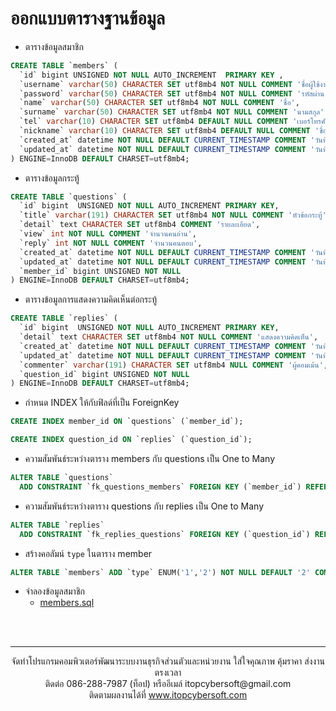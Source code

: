 # ออกแบบตารางฐานข้อมูล

- ตารางข้อมูลสมาชิก
```sql
CREATE TABLE `members` (
  `id` bigint UNSIGNED NOT NULL AUTO_INCREMENT  PRIMARY KEY ,
  `username` varchar(50) CHARACTER SET utf8mb4 NOT NULL COMMENT 'ชื่อผู้ใช้งาน',
  `password` varchar(50) CHARACTER SET utf8mb4 NOT NULL COMMENT 'รหัสผ่าน',
  `name` varchar(50) CHARACTER SET utf8mb4 NOT NULL COMMENT 'ชื่อ',
  `surname` varchar(50) CHARACTER SET utf8mb4 NOT NULL COMMENT 'นามสกุล',
  `tel` varchar(10) CHARACTER SET utf8mb4 DEFAULT NULL COMMENT 'เบอร์โทรศัพท์',
  `nickname` varchar(10) CHARACTER SET utf8mb4 DEFAULT NULL COMMENT 'ชื่อเล่น',
  `created_at` datetime NOT NULL DEFAULT CURRENT_TIMESTAMP COMMENT 'วันที่สร้าง',
  `updated_at` datetime NOT NULL DEFAULT CURRENT_TIMESTAMP COMMENT 'วันที่ปรับปรุง'
) ENGINE=InnoDB DEFAULT CHARSET=utf8mb4;
```
- ตารางข้อมูลกระทู้
```sql
CREATE TABLE `questions` (
  `id` bigint  UNSIGNED NOT NULL AUTO_INCREMENT PRIMARY KEY,
  `title` varchar(191) CHARACTER SET utf8mb4 NOT NULL COMMENT 'หัวข้อกระทู้',
  `detail` text CHARACTER SET utf8mb4 COMMENT 'รายละเอียด',
  `view` int NOT NULL COMMENT 'จำนวนคนอ่าน',
  `reply` int NOT NULL COMMENT 'จำนวนคนตอบ',
  `created_at` datetime NOT NULL DEFAULT CURRENT_TIMESTAMP COMMENT 'วันที่สร้าง',
  `updated_at` datetime NOT NULL DEFAULT CURRENT_TIMESTAMP COMMENT 'วันที่ปรับปรุง',
  `member_id` bigint UNSIGNED NOT NULL
) ENGINE=InnoDB DEFAULT CHARSET=utf8mb4;
```
- ตารางข้อมูลการแสดงความคิดเห็นต่อกระทู้
```sql
CREATE TABLE `replies` (
  `id` bigint  UNSIGNED NOT NULL AUTO_INCREMENT PRIMARY KEY,
  `detail` text CHARACTER SET utf8mb4 NOT NULL COMMENT 'แสดงความคิดเห็น',
  `created_at` datetime NOT NULL DEFAULT CURRENT_TIMESTAMP COMMENT 'วันที่สร้าง',
  `updated_at` datetime NOT NULL DEFAULT CURRENT_TIMESTAMP COMMENT 'วันที่ปรับปรุง',
  `commenter` varchar(191) CHARACTER SET utf8mb4 NULL COMMENT 'ผู้คอมเม้น',
  `question_id` bigint UNSIGNED NOT NULL
) ENGINE=InnoDB DEFAULT CHARSET=utf8mb4;
```

- กำหนด INDEX ให้กับฟิลด์ที่เป็น ForeignKey
```sql
CREATE INDEX member_id ON `questions` (`member_id`);
```
```sql
CREATE INDEX question_id ON `replies` (`question_id`);
```

- ความสัมพันธ์ระหว่างตาราง members กับ questions เป็น One to Many
```sql
ALTER TABLE `questions`
  ADD CONSTRAINT `fk_questions_members` FOREIGN KEY (`member_id`) REFERENCES `members` (`id`) ON DELETE CASCADE;
```

- ความสัมพันธ์ระหว่างตาราง questions กับ replies เป็น One to Many
```sql
ALTER TABLE `replies`
  ADD CONSTRAINT `fk_replies_questions` FOREIGN KEY (`question_id`) REFERENCES `questions` (`id`) ON DELETE CASCADE;
```

- สร้างคอลัมน์ `type` ในตาราง member
```sql
ALTER TABLE `members` ADD `type` ENUM('1','2') NOT NULL DEFAULT '2' COMMENT '1=admin, 2=member' AFTER `nickname`;
```

- จำลองข้อมูลสมาชิก
   - [members.sql](/members.sql)
<br>
<br>

---
<p align="center"> จัดทำโปรแกรมคอมพิวเตอร์พัฒนาระบบงานธุรกิจส่วนตัวและหน่วยงาน ใส่ใจคุณภาพ คุ้มราคา ส่งงานตรงเวลา<br>ติดต่อ 086-288-7987 (ท็อป) หรืออีเมล์    itopcybersoft@gmail.com<br>ติดตามผลงานได้ที่ <a href="https://itopcybersoft.com" target="_blank">www.itopcybersoft.com</a></p>
